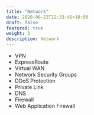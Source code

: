```yaml
---
title: "Network"
date: 2020-06-23T12:33:45+10:00
draft: false
featured: true
weight: 3
description: Network
---
```


* VPN
* ExpressRoute
* Virtual WAN
* Network Security Groups
* DDoS Protection
* Private Link
* DNS
* Firewall
* Web Application Firewall
